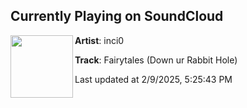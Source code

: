 ## Currently Playing on SoundCloud

[<img align="left" width="100" src="https://i1.sndcdn.com/artworks-qYznL5yg7w1JkzSL-9MaQzg-t500x500.jpg">](https://soundcloud.com/manmelter/fairytales)

**Artist**: inci0 

**Track**: Fairytales (Down ur Rabbit Hole)

Last updated at 2/9/2025, 5:25:43 PM
